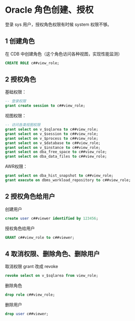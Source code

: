 # Oracle 角色创建、授权

登录 sys 用户，授权角色权限有时候 system 权限不够。

## 1 创建角色

在 CDB 中创建角色（这个角色访问各种视图，实现性能监测）

```sql
CREATE ROLE c##view_role;
```

## 2 授权角色

基础权限：

```sql
-- 登录权限
grant create session to c##view_role;
```

视图权限：

```sql
-- 访问各类视图权限
grant select on v_$sqlarea to c##view_role;
grant select on v_$session to c##view_role;
grant select on v_$process to c##view_role;
grant select on v_$database to c##view_role;
grant select on v_$instance to c##view_role;
grant select on dba_free_space to c##view_role;
grant select on dba_data_files to c##view_role;
```

AWR权限：

```sql
grant select on dba_hist_snapshot to c##view_role;
grant execute on dbms_workload_repository to c##view_role;
```

## 2 授权角色给用户

创建用户

```sql
create user c##viewer identified by 123456;
```

授权角色给用户

```sql
GRANT c##view_role to c##viewer;
```

## 4 取消权限、删除角色、删除用户

取消权限 grant 改成 revoke

```sql
revoke select on v_$sqlarea from view_role;
```

删除角色

```sql
drop role c##view_role;
```

删除用户

```sql
drop user c##viewer;
```

